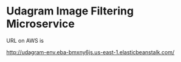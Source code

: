 # Udagram Image Filtering Microservice

URL on AWS is

http://udagram-env.eba-bmxny6js.us-east-1.elasticbeanstalk.com/